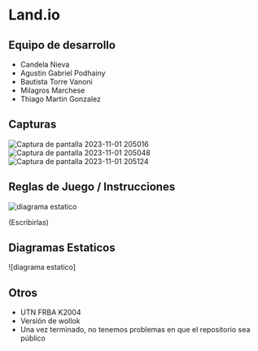 # Land.io

## Equipo de desarrollo

- Candela Nieva
- Agustin Gabriel Podhainy
- Bautista Torre Vanoni
- Milagros Marchese
- Thiago Martin Gonzalez

## Capturas
![Captura de pantalla 2023-11-01 205016](https://github.com/pdepjm/2023-o-tpi-game-lineab/assets/129525369/306a88dd-0d76-4e1a-8a9e-3b0514bdf6f2)
![Captura de pantalla 2023-11-01 205048](https://github.com/pdepjm/2023-o-tpi-game-lineab/assets/129525369/30511eb7-77a6-42a0-b188-33d88fe9c943)
![Captura de pantalla 2023-11-01 205124](https://github.com/pdepjm/2023-o-tpi-game-lineab/assets/129525369/ed123373-561c-47e9-b5ca-f95d3e130cf1)

## Reglas de Juego / Instrucciones
![diagrama estatico](https://github.com/pdepjm/2023-o-tpi-game-lineab/assets/129525589/ee6da6ee-b41a-4fed-bb3a-d9b046240808)

(Escribirlas)

## Diagramas Estaticos
![diagrama estatico]

## Otros

- UTN FRBA K2004
- Versión de wollok
- Una vez terminado, no tenemos problemas en que el repositorio sea público
